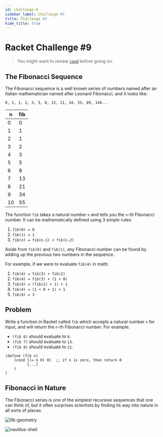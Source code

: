 ```yaml
---
id: challenge-9
sidebar_label: Challenge #9
title: Challenge #9
hide_title: true
---
```


# Racket Challenge #9

> You might want to review [`cond`](cond.md) before going on.

## The Fibonacci Sequence

The Fibonacci sequence is a well known series of numbers named after an Italian
mathematician named after Leonard Fibonacci, and it looks like:

`0, 1, 1, 2, 3, 5, 8, 13, 21, 34, 55, 89, 144...`

n   | fib
--- | ---------
0   | 0
1   | 1
2   | 1
3   | 2
4   | 3
5   | 5
6   | 8
7   | 13
8   | 21
9   | 34
10  | 55

The function `fib` takes a natural number `n` and tells you the `n`-_th_ 
Fibonacci number. It can be mathematically defined using 3 simple rules:

  1. `fib(0) = 0`
  2. `fib(1) = 1`
  3. `fib(n) = fib(n-1) + fib(n-2)`

Aside from `fib(0)` and `fib(1)`, any Fibonacci number can be found by adding up 
the previous two numbers in the sequence.

For example, if we were to evaluate `fib(4)` in math:
  1. `fib(4) = fib(3) + fib(2)`
  2. `fib(4) = fib(3) + (1 + 0)`
  3. `fib(4) = (fib(2) + 1) + 1`
  4. `fib(4) = (1 + 0 + 1) + 1`
  5. `fib(4) = 3`

## Problem

Write a function in Racket called `fib` which accepts a natural number `n` for 
input, and will return the `n`-th Fibonacci number. For example: 
  * `(fib 6)` should evaluate to `8`.
  * `(fib 7)` should evaluate to `13`.
  * `(fib 8)` should evaluate to `21`.

``` racket
(define (fib n)
    (cond [(= n 0) 0]  ;; if n is zero, then return 0
          [...]
    )
)
```

## Fibonacci in Nature

The Fibonacci series is one of the simplest recursive sequences that one can
think of, but it often surprises scientists by finding its way into nature in
all sorts of places.

![fib-geometry](https://upload.wikimedia.org/wikipedia/commons/thumb/2/2e/FibonacciSpiral.svg/640px-FibonacciSpiral.svg.png)

![nautilus-shell](https://upload.wikimedia.org/wikipedia/commons/0/08/NautilusCutawayLogarithmicSpiral.jpg)